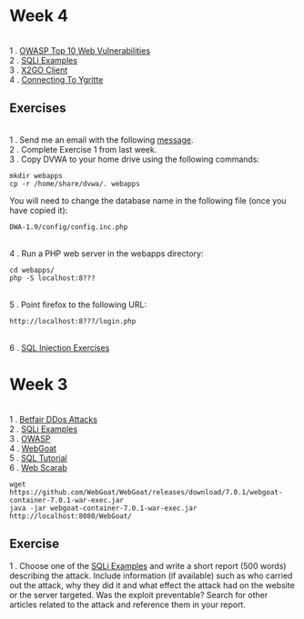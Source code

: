 # Week 4

<br>1 . [OWASP Top 10 Web Vulnerabilities](https://storage.googleapis.com/google-code-archive-downloads/v2/code.google.com/owasptop10/OWASP%20Top%2010%20-%202013.pdf)
<br>2 . [SQLi Examples](http://codecurmudgeon.com/wp/sql-injection-hall-of-shame/)
<br>3 . [X2GO Client](https://drive.google.com/file/d/0B-CFaefA1v4RVWN5eFRlSV9YbVU/view?usp=sharing)
<br>4 . [Connecting To Ygritte](https://docs.google.com/document/d/1wV6XGhOPlpwCMElZAqlH83YYXo_PpdNNdVMN6Toh3mw/pub)


## Exercises 
<br>1 . Send me an email with the following [message](https://docs.google.com/document/d/1B-ztaNF94ToirsNu_SIeT7LGtaPnOG0EWJOU5xzPkbU/edit?usp=docslist_api).
<br>2 . Complete Exercise 1 from last week. 
<br>3 . Copy DVWA to your home drive using the following commands:

```
mkdir webapps
cp -r /home/share/dvwa/. webapps
```
You will need to change the database name in the following file (once you have copied it):
````
DWA-1.9/config/config.inc.php
````
<br> 4 . Run a PHP web server in the webapps directory:

```
cd webapps/
php -S localhost:8???
```
<br>5 . Point firefox to the following URL:
```
http://localhost:8???/login.php
```
<br>6 . [SQL Injection Exercises](https://docs.google.com/document/d/19xmxzBD-6jzDeqOUDhtQ7Yt3bws0-YAZL3DfN2xZv9I/edit?usp=docslist_api)



# Week 3

<br>1 . [Betfair DDos Attacks](http://www.information-age.com/how-to-survive-a-denial-of-service-attack-284366/)
<br>2 . [SQLi Examples](http://codecurmudgeon.com/wp/sql-injection-hall-of-shame/)
<br>3 . [OWASP](https://www.owasp.org/index.php/Main_Page)
<br>4 . [WebGoat](https://www.owasp.org/index.php/Category:OWASP_WebGoat_Project)
<br>5 . [SQL Tutorial](http://www.w3schools.com/sql/)
<br>6 . [Web Scarab](https://www.owasp.org/index.php/WebScarab_Getting_Started)
```
wget https://github.com/WebGoat/WebGoat/releases/download/7.0.1/webgoat-container-7.0.1-war-exec.jar
java -jar webgoat-container-7.0.1-war-exec.jar 
http://localhost:8080/WebGoat/
```

## Exercise

1 . Choose one of the [SQLi Examples](http://codecurmudgeon.com/wp/sql-injection-hall-of-shame/) and write a short report (500 words) describing the attack. Include information (if available) such as who carried out the attack, why they did it and what effect the attack had on the website or the server targeted. Was the exploit preventable? Search for other articles related to the attack and reference them in your report. 
 
